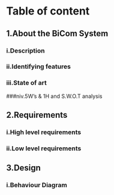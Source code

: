 
# Table of content
## 1.About the BiCom System
###  i.Description
### ii.Identifying features
### iii.State of art
###niv.5W’s & 1H and S.W.O.T analysis
## 2.Requirements
### i.High level requirements
### ii.Low level requirements
## 3.Design
### i.Behaviour Diagram
